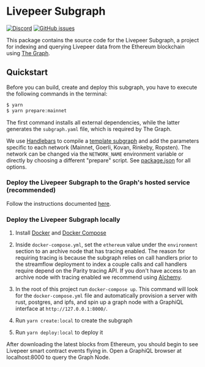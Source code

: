 # Livepeer Subgraph

[![Discord](https://img.shields.io/discord/423160867534929930.svg?style=flat-square)](https://discord.gg/7wRSUGX)
[![GitHub issues](https://img.shields.io/github/issues/livepeer/livepeerjs/subgraph.svg?style=flat-square)](https://github.com/livepeer/livepeerjs/labels/subgraph)

This package contains the source code for the Livepeer Subgraph, a project for
indexing and querying Livepeer data from the Ethereum blockchain using [The Graph](https://thegraph.com).

## Quickstart

Before you can build, create and deploy this subgraph, you have to execute the following commands in the terminal:

```bash
$ yarn
$ yarn prepare:mainnet
```

The first command installs all external dependencies, while the latter generates the `subgraph.yaml` file, which is
required by The Graph.

We use [Handlebars](https://github.com/wycats/handlebars.js/) to compile a [template subgraph](./subgraph.template.yaml) and add the parameters specific to each
network (Mainnet, Goerli, Kovan, Rinkeby, Ropsten). The network can be changed via the `NETWORK_NAME` environment
variable or directly by choosing a different "prepare" script. See [package.json](./package.json) for all options.

### Deploy the Livepeer Subgraph to the Graph's hosted service (recommended)
Follow the instructions documented [here](https://thegraph.com/docs/deploy-a-subgraph).

### Deploy the Livepeer Subgraph locally

1. Install [Docker](https://docs.docker.com) and [Docker Compose](https://docs.docker.com/compose/install/)
2. Inside `docker-compose.yml`, set the `ethereum` value under the `environment` section to an archive node that has tracing enabled. The reason for requiring tracing is because the subgraph relies on call handlers prior to the streamflow deployment to index a couple calls and call handlers require depend on the Parity tracing API. If you don't have access to an archive node with tracing enabled we recommend using [Alchemy](https://alchemyapi.io/). 
3. In the root of this project run `docker-compose up`. This command will look for the `docker-compose.yml` file and automatically provision a server with rust, postgres, and ipfs, and spin up a graph node with a GraphiQL interface at `http://127.0.0.1:8000/`.

4. Run `yarn create:local` to create the subgraph
5. Run `yarn deploy:local` to deploy it

After downloading the latest blocks from Ethereum, you should begin to see
Livepeer smart contract events flying in. Open a GraphiQL browser at
localhost:8000 to query the Graph Node.